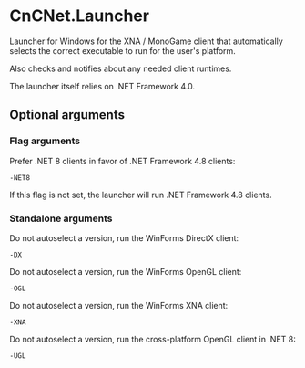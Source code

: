 # CnCNet.Launcher
Launcher for Windows for the XNA / MonoGame client that automatically selects the correct executable to run for the user's platform.

Also checks and notifies about any needed client runtimes.

The launcher itself relies on .NET Framework 4.0.

## Optional arguments

### Flag arguments
Prefer .NET 8 clients in favor of .NET Framework 4.8 clients:
```
-NET8
```

If this flag is not set, the launcher will run .NET Framework 4.8 clients.

### Standalone arguments
Do not autoselect a version, run the WinForms DirectX client:
```
-DX
```
Do not autoselect a version, run the WinForms OpenGL client:
```
-OGL
```
Do not autoselect a version, run the WinForms XNA client:
```
-XNA
```
Do not autoselect a version, run the cross-platform OpenGL client in .NET 8:
```
-UGL
```
